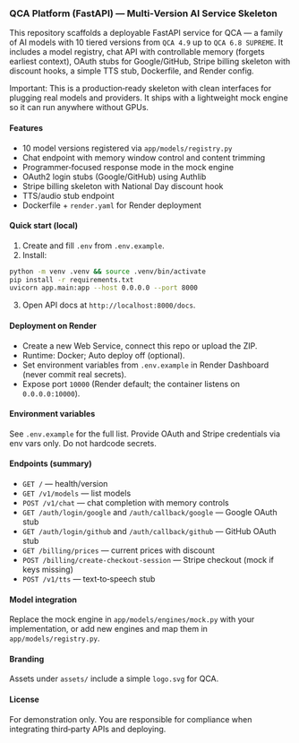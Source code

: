 ### QCA Platform (FastAPI) — Multi‑Version AI Service Skeleton

This repository scaffolds a deployable FastAPI service for QCA — a family of AI models with 10 tiered versions from `QCA 4.9` up to `QCA 6.8 SUPREME`. It includes a model registry, chat API with controllable memory (forgets earliest context), OAuth stubs for Google/GitHub, Stripe billing skeleton with discount hooks, a simple TTS stub, Dockerfile, and Render config.

Important: This is a production‑ready skeleton with clean interfaces for plugging real models and providers. It ships with a lightweight mock engine so it can run anywhere without GPUs.

#### Features
- 10 model versions registered via `app/models/registry.py`
- Chat endpoint with memory window control and content trimming
- Programmer‑focused response mode in the mock engine
- OAuth2 login stubs (Google/GitHub) using Authlib
- Stripe billing skeleton with National Day discount hook
- TTS/audio stub endpoint
- Dockerfile + `render.yaml` for Render deployment

#### Quick start (local)
1) Create and fill `.env` from `.env.example`.
2) Install:
```bash
python -m venv .venv && source .venv/bin/activate
pip install -r requirements.txt
uvicorn app.main:app --host 0.0.0.0 --port 8000
```
3) Open API docs at `http://localhost:8000/docs`.

#### Deployment on Render
- Create a new Web Service, connect this repo or upload the ZIP.
- Runtime: Docker; Auto deploy off (optional).
- Set environment variables from `.env.example` in Render Dashboard (never commit real secrets).
- Expose port `10000` (Render default; the container listens on `0.0.0.0:10000`).

#### Environment variables
See `.env.example` for the full list. Provide OAuth and Stripe credentials via env vars only. Do not hardcode secrets.

#### Endpoints (summary)
- `GET /` — health/version
- `GET /v1/models` — list models
- `POST /v1/chat` — chat completion with memory controls
- `GET /auth/login/google` and `/auth/callback/google` — Google OAuth stub
- `GET /auth/login/github` and `/auth/callback/github` — GitHub OAuth stub
- `GET /billing/prices` — current prices with discount
- `POST /billing/create-checkout-session` — Stripe checkout (mock if keys missing)
- `POST /v1/tts` — text‑to‑speech stub

#### Model integration
Replace the mock engine in `app/models/engines/mock.py` with your implementation, or add new engines and map them in `app/models/registry.py`.

#### Branding
Assets under `assets/` include a simple `logo.svg` for QCA.

#### License
For demonstration only. You are responsible for compliance when integrating third‑party APIs and deploying.
